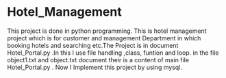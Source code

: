 # Hotel_Management
This project is done in python programming. This is hotel management project which is for customer and management Department in which booking hotels and searching etc.The Project is in document Hotel_Portal.py
.In this I use file handling ,class, funtion and loop. in the file object1.txt and object.txt document their is a content of main file Hotel_Portal.py . Now I Implement this project by using mysql.
